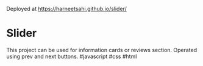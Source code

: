 Deployed at https://harneetsahi.github.io/slider/

# Slider
This project can be used for information cards or reviews section. Operated using prev and next buttons.
#javascript #css #html
